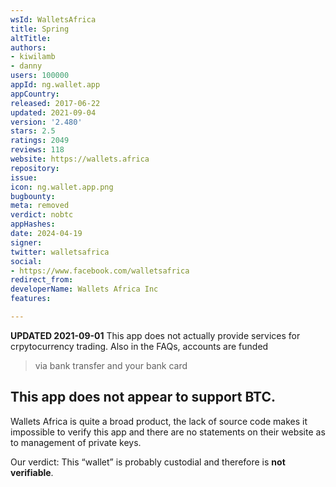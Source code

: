 ```yaml
---
wsId: WalletsAfrica
title: Spring
altTitle: 
authors:
- kiwilamb
- danny
users: 100000
appId: ng.wallet.app
appCountry: 
released: 2017-06-22
updated: 2021-09-04
version: '2.480'
stars: 2.5
ratings: 2049
reviews: 118
website: https://wallets.africa
repository: 
issue: 
icon: ng.wallet.app.png
bugbounty: 
meta: removed
verdict: nobtc
appHashes: 
date: 2024-04-19
signer: 
twitter: walletsafrica
social:
- https://www.facebook.com/walletsafrica
redirect_from: 
developerName: Wallets Africa Inc
features: 

---
```


**UPDATED 2021-09-01** This app does not actually provide services for crpytocurrency trading. Also in the FAQs, accounts are funded 

> via bank transfer and your bank card

This app **does not appear to support BTC.**
---
Wallets Africa is quite a broad product, the lack of source code makes it
impossible to verify this app and there are no statements on their website as to
management of private keys.

Our verdict: This “wallet” is probably custodial and therefore is
**not verifiable**.
